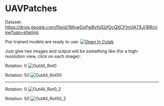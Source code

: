 # UAVPatches

Dataset: https://drive.google.com/file/d/1MywDoPwByfsiEbfOcQXCFhm1A7XJj1RR/view?usp=sharing

Pre-trained models are ready to use: [![Open In Colab](https://colab.research.google.com/assets/colab-badge.svg)](https://colab.research.google.com/github/farhadinima75/UAVPatches/blob/main/UAVPatches.ipynb)

Just give two images and output will be something like (for a high-resolution view, click on each image):


Rotation: 0
![OutAll_Rot0](https://user-images.githubusercontent.com/64414275/163798991-1e1e6680-50fa-42e7-88da-b65d49f4601b.jpg)

Rotation: 50
![OutAll_Rot50](https://user-images.githubusercontent.com/64414275/163799054-68db4ac4-8d34-45e3-9afe-4e8d9f037efe.jpg)


______________________________________________________________________________________________________________________

Rotation: 0
![OutAll_Rot0_2](https://user-images.githubusercontent.com/64414275/163799135-dc8ea624-d476-4831-b053-bd00714e63d1.jpg)

Rotation: 50
![OutAll_Rot50_2](https://user-images.githubusercontent.com/64414275/163799192-6608723d-f8d7-4bee-b17a-9a3f04f915c5.jpg)
